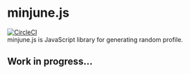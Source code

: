 # minjune.js 
[![CircleCI](https://circleci.com/gh/entrydark/minjune.js.svg?style=svg)](https://circleci.com/gh/entrydark/minjune.js)  
minjune.js is JavaScript library for generating random profile.  
## Work in progress...